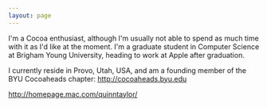 ```yaml
---
layout: page
---
```




I'm a Cocoa enthusiast, although I'm usually not able to spend as much time with it as I'd like at the moment. I'm a graduate student in Computer Science at Brigham Young University, heading to work at Apple after graduation.

I currently reside in Provo, Utah, USA, and am a founding member of the BYU Cocoaheads chapter: http://cocoaheads.byu.edu

http://homepage.mac.com/quinntaylor/
